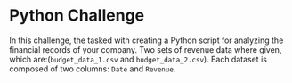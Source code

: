 # Python Challenge
In this challenge, the tasked with creating a Python script for analyzing the financial records of your company. Two sets of revenue data where given, which are:(`budget_data_1.csv` and `budget_data_2.csv`). Each dataset is composed of two columns: `Date` and `Revenue`. 
